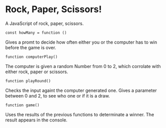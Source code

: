 # Rock, Paper, Scissors!

A JavaScript of rock, paper, scissors.

```
const howMany = function ()
```
Gives a promt to decide how often either you or the computer has to win before the game is over.

```
function computerPlay()
```
The computer is given a random Number from 0 to 2, which corrolate 
with either rock, paper or scissors.

```
function playRound()
```
Checks the input againt the computer generated one.
Gives a parameter between 0 and 2, to see who one or if it is a draw.

```
function game()
```
Uses the results of the previous functions to determinate a winner.
The result appears in the console.